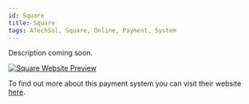 ```yaml
---
id: Square
title: Square
tags: ATechSol, Square, Online, Payment, System
---
```


Description coming soon.

[<img alt="Square Website Preview" src="/img/Square.png" />](https://squareup.com/)

To find out more about this payment system you can visit their website [here](https://squareup.com/).
